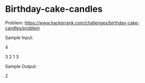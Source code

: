 # Birthday-cake-candles

Problem: https://www.hackerrank.com/challenges/birthday-cake-candles/problem

Sample Input:

4

3 2 1 3

Sample Output:

2
